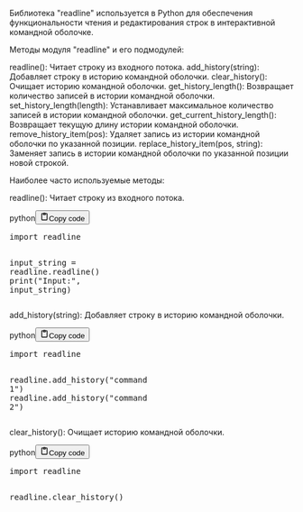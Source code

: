 <p>Библиотека "readline" используется в Python для обеспечения функциональности чтения и редактирования строк в интерактивной командной оболочке.</p>
<p>Методы модуля "readline" и его подмодулей:</p>
<p>readline(): Читает строку из входного потока.
add_history(string): Добавляет строку в историю командной оболочки.
clear_history(): Очищает историю командной оболочки.
get_history_length(): Возвращает количество записей в истории командной оболочки.
set_history_length(length): Устанавливает максимальное количество записей в истории командной оболочки.
get_current_history_length(): Возвращает текущую длину истории командной оболочки.
remove_history_item(pos): Удаляет запись из истории командной оболочки по указанной позиции.
replace_history_item(pos, string): Заменяет запись в истории командной оболочки по указанной позиции новой строкой.</p>
<p>Наиболее часто используемые методы:</p>
<p>readline(): Читает строку из входного потока.</p>
<div class="code_element"><div class="lang_line"><text>python</text><button class="copy_code_button" onclick="CopyCode(this)"><svg style="width: 1.2em;height: 1.2em;" aria-hidden="true" xmlns="http://www.w3.org/2000/svg" fill="none" viewBox="0 0 24 24"><path stroke="currentColor" stroke-linecap="round" stroke-linejoin="round" stroke-width="2" d="M15 4h3a1 1 0 0 1 1 1v15a1 1 0 0 1-1 1H6a1 1 0 0 1-1-1V5a1 1 0 0 1 1-1h3m0 3h6m-5-4v4h4V3h-4Z"/></svg><text class="unselectable">Copy code</text></button></div><div class="code language-python"><div class="highlight"><pre><span></span><span class="kn">import</span> <span class="nn">readline</span>

<span class="n">input_string</span> <span class="o">=</span> <span class="n">readline</span><span class="o">.</span><span class="n">readline</span><span class="p">()</span>
<span class="nb">print</span><span class="p">(</span><span class="s2">&quot;Input:&quot;</span><span class="p">,</span> <span class="n">input_string</span><span class="p">)</span>
</pre></div></div></div>

<p>add_history(string): Добавляет строку в историю командной оболочки.</p>
<div class="code_element"><div class="lang_line"><text>python</text><button class="copy_code_button" onclick="CopyCode(this)"><svg style="width: 1.2em;height: 1.2em;" aria-hidden="true" xmlns="http://www.w3.org/2000/svg" fill="none" viewBox="0 0 24 24"><path stroke="currentColor" stroke-linecap="round" stroke-linejoin="round" stroke-width="2" d="M15 4h3a1 1 0 0 1 1 1v15a1 1 0 0 1-1 1H6a1 1 0 0 1-1-1V5a1 1 0 0 1 1-1h3m0 3h6m-5-4v4h4V3h-4Z"/></svg><text class="unselectable">Copy code</text></button></div><div class="code language-python"><div class="highlight"><pre><span></span><span class="kn">import</span> <span class="nn">readline</span>

<span class="n">readline</span><span class="o">.</span><span class="n">add_history</span><span class="p">(</span><span class="s2">&quot;command 1&quot;</span><span class="p">)</span>
<span class="n">readline</span><span class="o">.</span><span class="n">add_history</span><span class="p">(</span><span class="s2">&quot;command 2&quot;</span><span class="p">)</span>
</pre></div></div></div>

<p>clear_history(): Очищает историю командной оболочки.</p>
<div class="code_element"><div class="lang_line"><text>python</text><button class="copy_code_button" onclick="CopyCode(this)"><svg style="width: 1.2em;height: 1.2em;" aria-hidden="true" xmlns="http://www.w3.org/2000/svg" fill="none" viewBox="0 0 24 24"><path stroke="currentColor" stroke-linecap="round" stroke-linejoin="round" stroke-width="2" d="M15 4h3a1 1 0 0 1 1 1v15a1 1 0 0 1-1 1H6a1 1 0 0 1-1-1V5a1 1 0 0 1 1-1h3m0 3h6m-5-4v4h4V3h-4Z"/></svg><text class="unselectable">Copy code</text></button></div><div class="code language-python"><div class="highlight"><pre><span></span><span class="kn">import</span> <span class="nn">readline</span>

<span class="n">readline</span><span class="o">.</span><span class="n">clear_history</span><span class="p">()</span>
</pre></div></div></div>